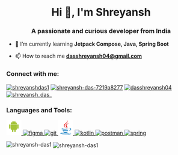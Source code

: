 <h1 align="center">Hi 👋, I'm Shreyansh</h1>
<h3 align="center">A passionate and curious developer from India</h3>


- 🌱 I’m currently learning **Jetpack Compose, Java, Spring Boot**

- 📫 How to reach me **dasshreyansh04@gmail.com**

<h3 align="left">Connect with me:</h3>
<p align="left">
<a href="https://dev.to/shreyanshdas1" target="blank"><img align="center" src="https://raw.githubusercontent.com/rahuldkjain/github-profile-readme-generator/master/src/images/icons/Social/devto.svg" alt="shreyanshdas1" height="30" width="40" /></a>
<a href="https://linkedin.com/in/shreyansh-das-7219a8277" target="blank"><img align="center" src="https://raw.githubusercontent.com/rahuldkjain/github-profile-readme-generator/master/src/images/icons/Social/linked-in-alt.svg" alt="shreyansh-das-7219a8277" height="30" width="40" /></a>
<a href="https://www.hackerrank.com/dasshreyansh04" target="blank"><img align="center" src="https://raw.githubusercontent.com/rahuldkjain/github-profile-readme-generator/master/src/images/icons/Social/hackerrank.svg" alt="dasshreyansh04" height="30" width="40" /></a>
<a href="https://www.leetcode.com/shreyansh_das_" target="blank"><img align="center" src="https://raw.githubusercontent.com/rahuldkjain/github-profile-readme-generator/master/src/images/icons/Social/leet-code.svg" alt="shreyansh_das_" height="30" width="40" /></a>
</p>

<h3 align="left">Languages and Tools:</h3>
<p align="left"> <a href="https://developer.android.com" target="_blank" rel="noreferrer"> <img src="https://raw.githubusercontent.com/devicons/devicon/master/icons/android/android-original-wordmark.svg" alt="android" width="40" height="40"/> </a> <a href="https://www.figma.com/" target="_blank" rel="noreferrer"> <img src="https://www.vectorlogo.zone/logos/figma/figma-icon.svg" alt="figma" width="40" height="40"/> </a> <a href="https://git-scm.com/" target="_blank" rel="noreferrer"> <img src="https://www.vectorlogo.zone/logos/git-scm/git-scm-icon.svg" alt="git" width="40" height="40"/> </a> <a href="https://www.java.com" target="_blank" rel="noreferrer"> <img src="https://raw.githubusercontent.com/devicons/devicon/master/icons/java/java-original.svg" alt="java" width="40" height="40"/> </a> <a href="https://kotlinlang.org" target="_blank" rel="noreferrer"> <img src="https://www.vectorlogo.zone/logos/kotlinlang/kotlinlang-icon.svg" alt="kotlin" width="40" height="40"/> </a> <a href="https://postman.com" target="_blank" rel="noreferrer"> <img src="https://www.vectorlogo.zone/logos/getpostman/getpostman-icon.svg" alt="postman" width="40" height="40"/> </a> <a href="https://spring.io/" target="_blank" rel="noreferrer"> <img src="https://www.vectorlogo.zone/logos/springio/springio-icon.svg" alt="spring" width="40" height="40"/> </a> </p>

<p><img align="left" src="https://github-readme-stats.vercel.app/api/top-langs?username=shreyansh-das1&show_icons=true&locale=en&layout=compact" alt="shreyansh-das1" /></p>

<p>&nbsp;<img align="center" src="https://github-readme-stats.vercel.app/api?username=shreyansh-das1&show_icons=true&locale=en" alt="shreyansh-das1" /></p>

